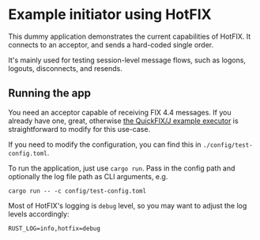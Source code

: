 # Example initiator using HotFIX

This dummy application demonstrates the current capabilities of HotFIX.
It connects to an acceptor, and sends a hard-coded single order.

It's mainly used for testing session-level message flows, such as
logons, logouts, disconnects, and resends.

## Running the app

You need an acceptor capable of receiving FIX 4.4 messages. If you already have one,
great, otherwise [the QuickFIX/J example executor](https://github.com/quickfix-j/quickfixj/tree/master/quickfixj-examples/executor)
is straightforward to modify for this use-case.

If you need to modify the configuration, you can find this in `./config/test-config.toml`.

To run the application, just use `cargo run`. Pass in the config path and optionally
the log file path as CLI arguments, e.g.

```shell
cargo run -- -c config/test-config.toml
```

Most of HotFIX's logging is `debug` level, so you may want to adjust
the log levels accordingly:

```shell
RUST_LOG=info,hotfix=debug
```
